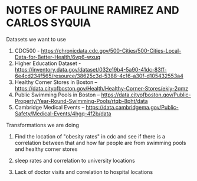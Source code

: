 # NOTES OF PAULINE RAMIREZ AND CARLOS SYQUIA

Datasets we want to use
1. CDC500 - https://chronicdata.cdc.gov/500-Cities/500-Cities-Local-Data-for-Better-Health/6vp6-wxuq
2. Higher Education Dataset - https://inventory.data.gov/dataset/032e19b4-5a90-41dc-83ff-6e4cd234f565/resource/38625c3d-5388-4c16-a30f-d105432553a4
3. Healthy Corner Stores in Boston – https://data.cityofboston.gov/Health/Healthy-Corner-Stores/ekiy-2qmz
4. Public Swimming Pools in Boston – https://data.cityofboston.gov/Public-Property/Year-Round-Swimming-Pools/rtqb-8pht/data
5. Cambridge Medical Events – https://data.cambridgema.gov/Public-Safety/Medical-Events/4hgq-4f2b/data

Transformations we are doing
1. Find the location of "obesity rates" in cdc and see if there is a correlation between that and how far people are from swimming pools and healthy corner stores

2. sleep rates and correlation to university locations

3. Lack of doctor visits and correlation to hospital locations
